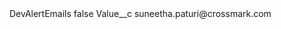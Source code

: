 <?xml version="1.0" encoding="UTF-8"?>
<CustomMetadata xmlns="http://soap.sforce.com/2006/04/metadata" xmlns:xsi="http://www.w3.org/2001/XMLSchema-instance" xmlns:xsd="http://www.w3.org/2001/XMLSchema">
    <label>DevAlertEmails</label>
    <protected>false</protected>
    <values>
        <field>Value__c</field>
        <value xsi:type="xsd:string">suneetha.paturi@crossmark.com</value>
    </values>
</CustomMetadata>
